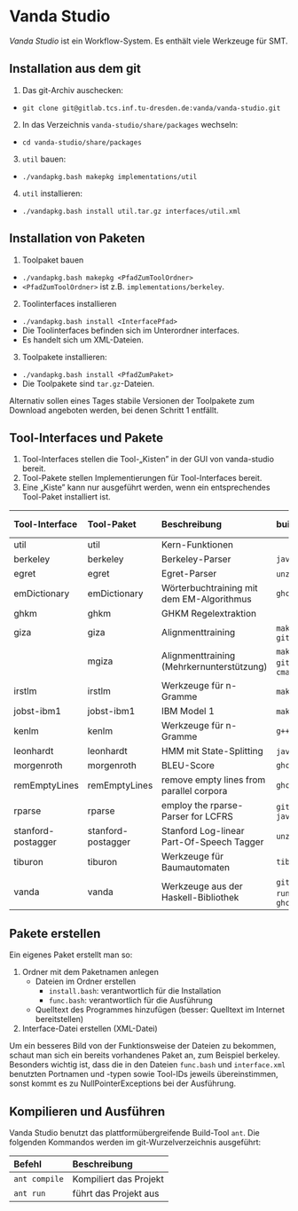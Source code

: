 # Vanda Studio
*Vanda Studio* ist ein Workflow-System. Es enthält viele Werkzeuge für SMT.

## Installation aus dem git
1. Das git-Archiv auschecken:
 - ``git clone git@gitlab.tcs.inf.tu-dresden.de:vanda/vanda-studio.git``
2.  In das Verzeichnis ``vanda-studio/share/packages`` wechseln:
 - ``cd vanda-studio/share/packages`` 
3. ``util`` bauen:
 - ``./vandapkg.bash makepkg implementations/util``
4. ``util`` installieren:
 - ``./vandapkg.bash install util.tar.gz interfaces/util.xml``

## Installation von Paketen
1. Toolpaket bauen
 - ``./vandapkg.bash makepkg <PfadZumToolOrdner>``
 - ``<PfadZumToolOrdner>`` ist z.B. ``implementations/berkeley``.
2. Toolinterfaces installieren
 - ``./vandapkg.bash install <InterfacePfad>``
 - Die Toolinterfaces befinden sich im Unterordner interfaces.
 - Es handelt sich um XML-Dateien.
3. Toolpakete installieren:
 - ``./vandapkg.bash install <PfadZumPaket>``
 - Die Toolpakete sind ``tar.gz``-Dateien.

Alternativ sollen eines Tages stabile Versionen der Toolpakete zum Download angeboten werden, bei denen Schritt 1 entfällt.

## Tool-Interfaces und Pakete
1. Tool-Interfaces stellen die Tool-„Kisten” in der GUI von vanda-studio bereit.
2. Tool-Pakete stellen Implementierungen für Tool-Interfaces bereit.
3. Eine „Kiste” kann nur ausgeführt werden, wenn ein entsprechendes Tool-Paket installiert ist.

| **Tool-Interface** | **Tool-Paket** | **Beschreibung** | build-dep | run-dep | libraries |
|:-------------------|:---------------|:-----------------|:----------|:--------|:----------|
| util | util | Kern-Funktionen  || ``pv``||
| berkeley | berkeley | Berkeley-Parser | ``javac`` | ``java`` ||
| egret | egret | Egret-Parser | ``unzip``, ``g++`` |||
| emDictionary | emDictionary | Wörterbuchtraining mit dem EM-Algorithmus | ``ghc`` |||
| ghkm | ghkm | GHKM Regelextraktion || ``java`` ||
| giza | giza | Alignmenttraining | ``make``, ``g++``, ``git`` | ``perl`` | ``boost`` |
|| mgiza | Alignmenttraining (Mehrkernunterstützung) | ``make``, ``g++``, ``git``, ``svn``, ``cmake`` | ``perl``, ``python`` | ``boost`` |
| irstlm | irstlm| Werkzeuge für n-Gramme | ``make``, ``g++`` |||
| jobst-ibm1 | jobst-ibm1| IBM Model 1 | ``make``, ``g++`` || ``boost`` |
| kenlm | kenlm | Werkzeuge für n-Gramme  | ``g++`` || ``boost`` |
| leonhardt | leonhardt | HMM mit State-Splitting | ``javac``, ``jar`` | ``java`` ||
| morgenroth | morgenroth | BLEU-Score | ``ghc`` |||
| remEmptyLines | remEmptyLines | remove empty lines from parallel corpora | ``ghc`` |||
| rparse | rparse | employ the rparse-Parser for LCFRS | ``git``, ``and``, ``javac`` | ``sed``, ``java`` ||
| stanford-postagger | stanford-postagger | Stanford Log-linear Part-Of-Speech Tagger | ``unzip`` | ``java`` ||
| tiburon | tiburon | Werkzeuge für Baumautomaten | ``tiburon.jar`` | ``java`` ||
| vanda | vanda | Werkzeuge aus der Haskell-Bibliothek | ``git``, ``runhaskell``, ``ghc`` |||

## Pakete erstellen
Ein eigenes Paket erstellt man so:
1. Ordner mit dem Paketnamen anlegen
    - Dateien im Ordner erstellen
        - ``install.bash``: verantwortlich für die Installation
        - ``func.bash``: verantwortlich für die Ausführung
    - Quelltext des Programmes hinzufügen (besser: Quelltext im Internet bereitstellen)
2. Interface-Datei erstellen (XML-Datei)

Um ein besseres Bild von der Funktionsweise der Dateien zu bekommen, schaut man sich ein bereits vorhandenes Paket an, zum Beispiel berkeley. Besonders wichtig ist, dass die in den Dateien ``func.bash`` und ``interface.xml`` benutzten Portnamen und -typen sowie Tool-IDs jeweils übereinstimmen, sonst kommt es zu NullPointerExceptions bei der Ausführung.

## Kompilieren und Ausführen

Vanda Studio benutzt das plattformübergreifende Build-Tool ``ant``. Die folgenden Kommandos werden im git-Wurzelverzeichnis ausgeführt:

| Befehl | Beschreibung |
|:-------|:-------------|
| ``ant compile`` | Kompiliert das Projekt |
| ``ant run`` | führt das Projekt aus |
